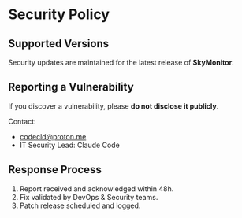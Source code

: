 # Security Policy

## Supported Versions
Security updates are maintained for the latest release of **SkyMonitor**.

## Reporting a Vulnerability
If you discover a vulnerability, please **do not disclose it publicly**.

Contact:
- codecld@proton.me
- IT Security Lead: Claude Code

## Response Process
1. Report received and acknowledged within 48h.
2. Fix validated by DevOps & Security teams.
3. Patch release scheduled and logged.
